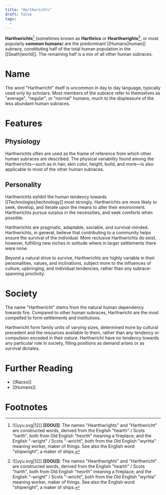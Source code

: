 ```yaml
---
title: "Harthwrichts"
draft: false
tags:
  - 
---
```


**Harthwrichts**[^hearth]  (sometimes known as **Harthrics** or **Hearthwrights**[^hearth], or most popularly **common humans**) are the predominant [[Humans|human]] subrace, constituting half of the total human population in the [[Seath|world]]. The remaining half is a mix of all other human subraces.

# Name
The word "Harthwricht" itself is uncommon in day to day language, typically used only by scholars. Most members of the subrace refer to themselves as "average", "regular", or "normal" humans, much to the displeasure of the less abundant human subraces.

# Features
## Physiology
Harthwrichts often are used as the frame of reference from which other human subraces are described. The physical variability found among the Harthwrichts—such as in hair, skin color, height, build, and more—is also applicable to most of the other human subraces.

## Personality
Harthwrichts exhibit the human tendency towards [[Technologies|technology]] most strongly. Harthwrichts are more likely to seek, develop, and iterate upon the means to alter their environment. Harthwrichts pursue surplus in the necessities, and seek comforts when possible. 

Harthwrichts are pragmatic, adaptable, sociable, and survival-minded. Harthwrichts, in general, believe that contributing to a community helps ensure the survival of the individual. More reclusive Harthwrichts do exist, however, fulfilling new niches in solitude where in larger settlements there were none.

Beyond a natural drive to survive, Harthwrichts are highly variable in their personalities, values, and inclinations, subject more to the influences of culture, upbringing, and individual tendencies, rather than any subrace-spanning proclivity.

# Society
The name "Harthwricht" stems from the natural human dependency towards fire. Compared to other human subraces, Harthwricht are the most compelled to form settlements and  institutions. 

Harthwricht form family units of varying sizes, determined more by cultural precedent and the resources available to them, rather than any tendency or compulsion encoded in their nature. Harthwricht have no tendency towards any particular role in society, filling positions as demand arises or as survival dictates.

# Further Reading
- [[Races]]
- [[Humans]]

# Footnotes
[^hearth]: ![[uyu.svg|12]] **[[OOU]]**: The names "Hearthwrights" and "Harthwricht" are constructed words, derived from the English "hearth" / Scots "harth", both from Old English "heorth" meaning a fireplace; and the English "-wright" / Scots "-wricht", both from the Old English "wyrhta" meaning worker, maker of things. See also the English word "shipwright", a maker of ships.